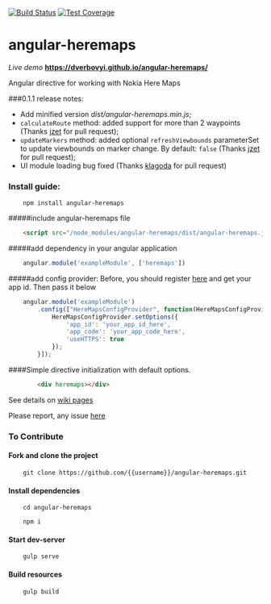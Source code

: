 [![Build Status](https://travis-ci.org/dverbovyi/angular-heremaps.svg?branch=master)](https://travis-ci.org/dverbovyi/angular-heremaps) [![Test Coverage](https://codeclimate.com/github/dverbovyi/angular-heremaps/badges/coverage.svg)](https://codeclimate.com/github/dverbovyi/angular-heremaps/coverage)

# angular-heremaps
*Live demo* **https://dverbovyi.github.io/angular-heremaps/**

Angular directive for working with Nokia Here Maps

###0.1.1 release notes:
* Add minified version *dist/angular-heremaps.min.js*;
* `calculateRoute` method: added support for more than 2 waypoints (Thanks [jzet](https://github.com/jzet) for pull request); 
* `updateMarkers` method: added optional `refreshViewbounds` parameterSet to update viewbounds on marker change. By default: `false` (Thanks [jzet](https://github.com/jzet) for pull request);
* UI module loading bug fixed (Thanks [klagoda](https://github.com/klagoda) for pull request)

### Install guide:

        npm install angular-heremaps

#####include angular-heremaps file

```html
    <script src="/node_modules/angular-heremaps/dist/angular-heremaps.js" type="text/javascript"></script>
```
    
#####add dependency in your angular application

```javascript 
    angular.module('exampleModule', ['heremaps'])
```
        
#####add config provider:
Before, you should register [here](https://developer.here.com/plans/api/consumer-mapping) and get your app id. Then pass it below

```javascript
    angular.module('exampleModule')
        .config(["HereMapsConfigProvider", function(HereMapsConfigProvider) {
            HereMapsConfigProvider.setOptions({
                'app_id': 'your_app_id_here',
                'app_code': 'your_app_code_here',
                'useHTTPS': true
            });
        }]);
```

####Simple directive initialization with default options.

```html
        <div heremaps></div>
```

See details on [wiki pages](https://github.com/dverbovyi/angular-heremaps/wiki)

Please report, any issue [here](https://github.com/dverbovyi/angular-heremaps/issues)


### To Contribute

#### Fork and clone the project
        git clone https://github.com/{{username}}/angular-heremaps.git

#### Install dependencies
        cd angular-heremaps

        npm i

#### Start dev-server

        gulp serve

#### Build resources

        gulp build
      